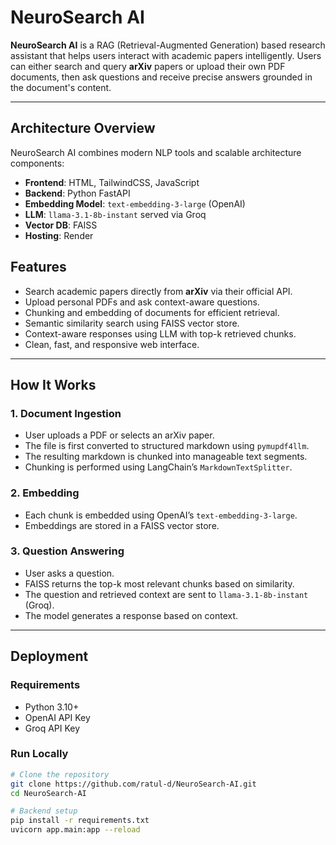 # NeuroSearch AI

**NeuroSearch AI** is a RAG (Retrieval-Augmented Generation) based research assistant that helps users interact with academic papers intelligently. Users can either search and query **arXiv** papers or upload their own PDF documents, then ask questions and receive precise answers grounded in the document's content.

---

##  Architecture Overview

NeuroSearch AI combines modern NLP tools and scalable architecture components:

* **Frontend**: HTML, TailwindCSS, JavaScript
* **Backend**: Python FastAPI
* **Embedding Model**: `text-embedding-3-large` (OpenAI)
* **LLM**: `llama-3.1-8b-instant` served via Groq
* **Vector DB**: FAISS
* **Hosting**: Render



##  Features

* Search academic papers directly from **arXiv** via their official API.
* Upload personal PDFs and ask context-aware questions.
* Chunking and embedding of documents for efficient retrieval.
* Semantic similarity search using FAISS vector store.
* Context-aware responses using LLM with top-k retrieved chunks.
* Clean, fast, and responsive web interface.

---

##  How It Works

### 1. **Document Ingestion**

* User uploads a PDF or selects an arXiv paper.
* The file is first converted to structured markdown using `pymupdf4llm`.
* The resulting markdown is chunked into manageable text segments.
* Chunking is performed using LangChain’s `MarkdownTextSplitter`.

### 2. **Embedding**

* Each chunk is embedded using OpenAI’s `text-embedding-3-large`.
* Embeddings are stored in a FAISS vector store.

### 3. **Question Answering**

* User asks a question.
* FAISS returns the top-k most relevant chunks based on similarity.
* The question and retrieved context are sent to `llama-3.1-8b-instant` (Groq).
* The model generates a response based on context.

---

##  Deployment

### Requirements

* Python 3.10+
* OpenAI API Key
* Groq API Key

### Run Locally

```bash
# Clone the repository
git clone https://github.com/ratul-d/NeuroSearch-AI.git
cd NeuroSearch-AI

# Backend setup
pip install -r requirements.txt
uvicorn app.main:app --reload

```

